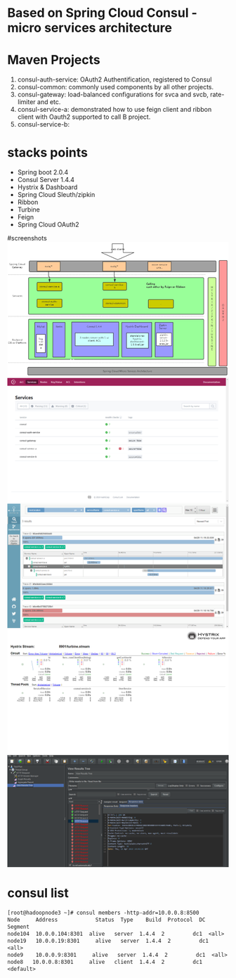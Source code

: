 # Based on Spring Cloud Consul - micro services architecture  

# Maven Projects
1. consul-auth-service: OAuth2 Authentification, registered to Consul
2. consul-common: commonly used components by all other projects.
3. consul-gateway:  load-balanced configurations for svca and svcb, rate-limiter and etc.
4. consul-service-a: demonstrated how to use feign client and ribbon client with Oauth2 supported to call B project.
5. consul-service-b: 



# stacks points
* Spring boot 2.0.4
* Consul Server 1.4.4
* Hystrix & Dashboard
* Spring Cloud Sleuth/zipkin  
* Ribbon 
* Turbine 
* Feign
* Spring Cloud OAuth2 

#screenshots
![Summary](./screenshots/SC-ARCH-SUMMARY.png) 
![Consul Server](./screenshots/consul_console_with_acl.png) 
![Zipkin](./screenshots/consul_zipkin_svcs.png) 
![hystrix-dashbord-turbine](./screenshots/hystrix-dashbord-turbine.png) 
![JMeter Testing](./screenshots/jmeter_testing.png) 




# consul list
```
[root@hadoopnode3 ~]# consul members -http-addr=10.0.0.8:8500
Node     Address            Status  Type    Build  Protocol  DC   Segment
node104  10.0.0.104:8301  alive   server  1.4.4  2         dc1  <all>
node19   10.0.0.19:8301     alive   server  1.4.4  2         dc1  <all>
node9    10.0.0.9:8301     alive   server  1.4.4  2         dc1  <all>
node8   10.0.0.8:8301     alive   client  1.4.4  2         dc1  <default>
```
